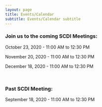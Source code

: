 ```yaml
---
layout: page
title: Events/Calendar
subtitle: Events/Calendar subtitle
---
```

### **Join us to the coming SCDI Meetings:** 

October 23, 2020 - 11:00 AM to 12:30 PM

November 20, 2020 - 11:00 AM to 12:30 PM

December 18, 2020 - 11:00 AM to 12:30 PM

<!--StartFragment-->

 <br>

<!--EndFragment-->

### **Past SCDI Meeting:**

September 18, 2020 - 11:00 AM to 12:30 PM